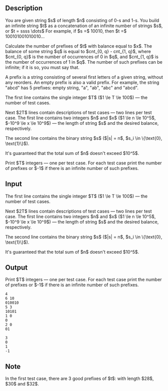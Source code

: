 ## Description

<div><p>You are given string $s$ of length $n$ consisting of <span class="tex-font-style-tt">0</span>-s and <span class="tex-font-style-tt">1</span>-s. You build an infinite string $t$ as a concatenation of an infinite number of strings $s$, or $t = ssss \dots$ For example, if $s =$ <span class="tex-font-style-tt">10010</span>, then $t =$ <span class="tex-font-style-tt">100101001010010</span>...</p><p>Calculate the number of prefixes of $t$ with <span class="tex-font-style-it">balance</span> equal to $x$. The balance of some string $q$ is equal to $cnt_{0, q} - cnt_{1, q}$, where $cnt_{0, q}$ is the number of occurrences of <span class="tex-font-style-tt">0</span> in $q$, and $cnt_{1, q}$ is the number of occurrences of <span class="tex-font-style-tt">1</span> in $q$. The number of such prefixes can be infinite; if it is so, you must say that.</p><p>A prefix is a string consisting of several first letters of a given string, without any reorders. An empty prefix is also a valid prefix. For example, the string "abcd" has 5 prefixes: empty string, "a", "ab", "abc" and "abcd".</p></div><div class="input-specification"><p>The first line contains the single integer $T$ ($1 \le T \le 100$) — the number of test cases.</p><p>Next $2T$ lines contain descriptions of test cases — two lines per test case. The first line contains two integers $n$ and $x$ ($1 \le n \le 10^5$, $-10^9 \le x \le 10^9$) — the length of string $s$ and the desired balance, respectively.</p><p>The second line contains the binary string $s$ ($|s| = n$, $s_i \in \{\text{0}, \text{1}\}$).</p><p>It's guaranteed that the total sum of $n$ doesn't exceed $10^5$.</p></div><div class="output-specification"><p>Print $T$ integers — one per test case. For each test case print the number of prefixes or $-1$ if there is an infinite number of such prefixes.</p></div>

## Input

<p>The first line contains the single integer $T$ ($1 \le T \le 100$) — the number of test cases.</p><p>Next $2T$ lines contain descriptions of test cases — two lines per test case. The first line contains two integers $n$ and $x$ ($1 \le n \le 10^5$, $-10^9 \le x \le 10^9$) — the length of string $s$ and the desired balance, respectively.</p><p>The second line contains the binary string $s$ ($|s| = n$, $s_i \in \{\text{0}, \text{1}\}$).</p><p>It's guaranteed that the total sum of $n$ doesn't exceed $10^5$.</p>

## Output

<p>Print $T$ integers — one per test case. For each test case print the number of prefixes or $-1$ if there is an infinite number of such prefixes.</p>





```input1
4
6 10
010010
5 3
10101
1 0
0
2 0
01
```




```output1
3
0
1
-1
```



## Note

<p>In the first test case, there are 3 good prefixes of $t$: with length $28$, $30$ and $32$.</p>

